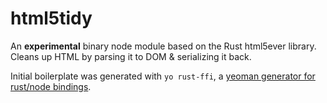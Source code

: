# html5tidy
An **experimental** binary node module based on the Rust html5ever library. Cleans up HTML by parsing it to DOM & serializing it back.

Initial boilerplate was generated with `yo rust-ffi`, a [yeoman generator for rust/node bindings](https://github.com/oppenlander/generator-rust-ffi).
